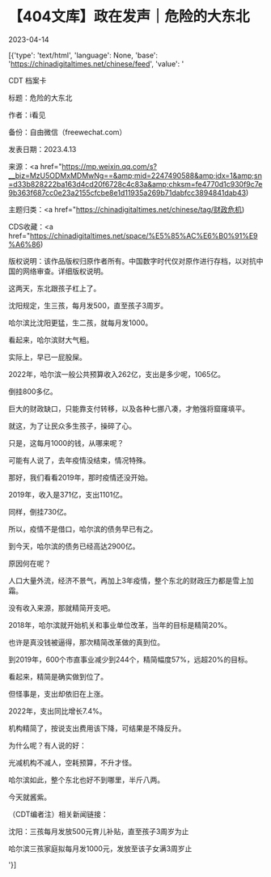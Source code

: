# 【404文库】政在发声｜危险的大东北

2023-04-14

[{'type': 'text/html', 'language': None, 'base': 'https://chinadigitaltimes.net/chinese/feed', 'value': '

CDT 档案卡

标题：危险的大东北

作者：i看见

备份：自由微信（freewechat.com）

发表日期：2023.4.13

来源：<a href="https://mp.weixin.qq.com/s?__biz=MzU5ODMxMDMwNg==&amp;mid=2247490588&amp;idx=1&amp;sn=d33b828222ba163d4cd20f6728c4c83a&amp;chksm=fe4770d1c930f9c7e9b363f687cc0e23a2155cfcbe8e1d11935a269b71dabfcc3894841dab43)

主题归类：<a href="https://chinadigitaltimes.net/chinese/tag/财政危机)

CDS收藏：<a href="https://chinadigitaltimes.net/space/%E5%85%AC%E6%B0%91%E9%A6%86)

版权说明：该作品版权归原作者所有。中国数字时代仅对原作进行存档，以对抗中国的网络审查。详细版权说明。





这两天，东北跟孩子杠上了。

沈阳规定，生三孩，每月发500，直至孩子3周岁。

哈尔滨比沈阳更猛，生二孩，就每月发1000。

看起来，哈尔滨财大气粗。

实际上，早已一屁股屎。

2022年，哈尔滨一般公共预算收入262亿，支出是多少呢，1065亿。

倒挂800多亿。

巨大的财政缺口，只能靠支付转移，以及各种七挪八凑，才勉强将窟窿填平。

就这，为了让民众多生孩子，操碎了心。

只是，这每月1000的钱，从哪来呢？

可能有人说了，去年疫情没结束，情况特殊。

那好，我们看看2019年，那时疫情还没开始。

2019年，收入是371亿，支出1101亿。

同样，倒挂730亿。

所以，疫情不是借口，哈尔滨的债务早已有之。

到今天，哈尔滨的债务已经高达2900亿。

原因何在呢？

人口大量外流，经济不景气，再加上3年疫情，整个东北的财政压力都是雪上加霜。

没有收入来源，那就精简开支吧。

2018年，哈尔滨就开始机关和事业单位改革，当年的目标是精简20%。

也许是真没钱被逼得，那次精简改革做的真到位。

到2019年，600个市直事业减少到244个，精简幅度57%，远超20%的目标。

看起来，精简是确实做到位了。

但怪事是，支出却依旧在上涨。

2022年，支出同比增长7.4%。

机构精简了，按说支出费用该下降，可结果是不降反升。

为什么呢？有人说的好：

光减机构不减人，空耗预算，不升才怪。

哈尔滨如此，整个东北也好不到哪里，半斤八两。

今天就酱紫。



（CDT编者注）相关新闻链接：



沈阳：三孩每月发放500元育儿补贴，直至孩子3周岁为止

哈尔滨三孩家庭拟每月发1000元，发放至该子女满3周岁止

'}]